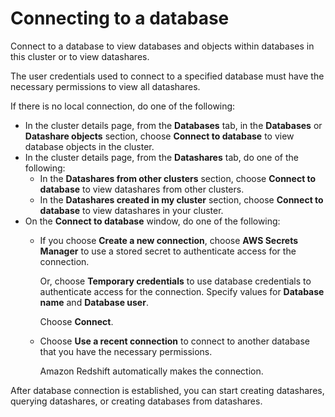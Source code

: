 # Connecting to a database<a name="connect-database-console"></a>

Connect to a database to view databases and objects within databases in this cluster or to view datashares\.

The user credentials used to connect to a specified database must have the necessary permissions to view all datashares\.

If there is no local connection, do one of the following:
+ In the cluster details page, from the **Databases** tab, in the **Databases** or **Datashare objects** section, choose **Connect to database** to view database objects in the cluster\.
+ In the cluster details page, from the **Datashares** tab, do one of the following:
  + In the **Datashares from other clusters** section, choose **Connect to database** to view datashares from other clusters\.
  + In the **Datashares created in my cluster** section, choose **Connect to database** to view datashares in your cluster\.
+ On the **Connect to database** window, do one of the following:
  + If you choose **Create a new connection**, choose **AWS Secrets Manager** to use a stored secret to authenticate access for the connection\. 

    Or, choose **Temporary credentials** to use database credentials to authenticate access for the connection\. Specify values for **Database name** and **Database user**\.

    Choose **Connect**\.
  + Choose **Use a recent connection** to connect to another database that you have the necessary permissions\.

    Amazon Redshift automatically makes the connection\.

After database connection is established, you can start creating datashares, querying datashares, or creating databases from datashares\.